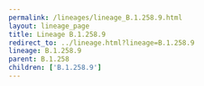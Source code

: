 ```yaml
---
permalink: /lineages/lineage_B.1.258.9.html
layout: lineage_page
title: Lineage B.1.258.9
redirect_to: ../lineage.html?lineage=B.1.258.9
lineage: B.1.258.9
parent: B.1.258
children: ['B.1.258.9']
---
```

